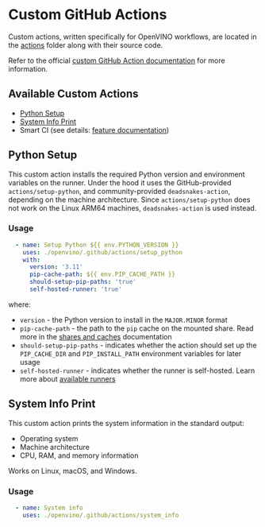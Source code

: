 # Custom GitHub Actions

Custom actions, written specifically for OpenVINO workflows, are located
in the [actions](../../../../.github/actions) folder along with their source code.

Refer to the official [custom GitHub Action documentation](https://docs.github.com/en/actions/creating-actions/about-custom-actions)
for more information.

## Available Custom Actions

* [Python Setup](#python-setup)
* [System Info Print](#system-info-print)
* Smart CI (see details: [feature documentation](./smart_ci.md))

## Python Setup

This custom action installs the required Python version and environment variables on the runner.
Under the hood it uses the GitHub-provided `actions/setup-python`, and community-provided
`deadsnakes-action`, depending on the machine architecture.
Since `actions/setup-python` does not work on the Linux ARM64 machines,
`deadsnakes-action` is used instead.

### Usage
```yaml
  - name: Setup Python ${{ env.PYTHON_VERSION }}
    uses: ./openvino/.github/actions/setup_python
    with:
      version: '3.11'
      pip-cache-path: ${{ env.PIP_CACHE_PATH }}
      should-setup-pip-paths: 'true'
      self-hosted-runner: 'true'
```
where:
* `version` - the Python version to install in the `MAJOR.MINOR` format
* `pip-cache-path` - the path to the `pip` cache on the mounted share. Read more in the [shares and caches](./caches.md) documentation
* `should-setup-pip-paths` - indicates whether the action should set up the `PIP_CACHE_DIR` and `PIP_INSTALL_PATH` environment variables for later usage
* `self-hosted-runner` - indicates whether the runner is self-hosted. Learn more about [available runners](./runners.md)

## System Info Print

This custom action prints the system information in the standard output:
* Operating system
* Machine architecture
* CPU, RAM, and memory information

Works on Linux, macOS, and Windows.

### Usage
```yaml
  - name: System info
    uses: ./openvino/.github/actions/system_info
```

